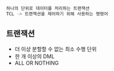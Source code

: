 ```bash
하나의 단위로 데이터를 처리하는 트랜잭션
TCL -> 트랜잭션을 제어하기 위해 사용하는 명령어
```

## 트랜잭션
+ 더 이상 분할할 수 없는 최소 수행 단위
+ 한 개 이상의 DML
+ ALL OR NOTHING